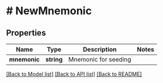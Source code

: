 # # NewMnemonic

## Properties

Name | Type | Description | Notes
------------ | ------------- | ------------- | -------------
**mnemonic** | **string** | Mnemonic for seeding |

[[Back to Model list]](../../README.md#models) [[Back to API list]](../../README.md#endpoints) [[Back to README]](../../README.md)
